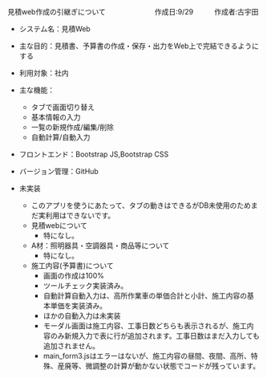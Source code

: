 見積web作成の引継ぎについて　　　　　　　作成日:9/29　　　作成者:古宇田

- システム名：見積Web
- 主な目的：見積書、予算書の作成・保存・出力をWeb上で完結できるようにする
- 利用対象：社内
- 主な機能：
  - タブで画面切り替え
  - 基本情報の入力
  - 一覧の新規作成/編集/削除
  - 自動計算/自動入力

- フロントエンド：Bootstrap JS,Bootstrap CSS
- バージョン管理：GitHub

- 未実装
  - このアプリを使うにあたって、タブの動きはできるがDB未使用のためまだ実利用はできないです。
  - 見積webについて
    - 特になし。
  - A材：照明器具・空調器具・商品等について
    - 特になし。
  - 施工内容(予算書)について
    - 画面の作成は100%
    - ツールチェック実装済み。
    - 自動計算自動入力は、高所作業車の単価合計と小計、施工内容の基本単価を実装済み。
    - ほかの自動入力は未実装
    - モーダル画面は施工内容、工事日数どちらも表示されるが、施工内容のみ新規入力で表に行が追加されます。工事日数はまだ入力しても追加されません。
    - main_form3.jsはエラーはないが、施工内容の昼間、夜間、高所、特殊、産廃等、微調整の計算が動かない状態でコードが残っています。